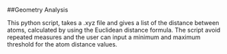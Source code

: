 ##Geometry Analysis

This python script, takes a .xyz file and gives a list of the distance between atoms, calculated by using the Euclidean distance formula.
The script avoid repeated measures and the user can input a minimum and maximum threshold for the atom distance values.
 